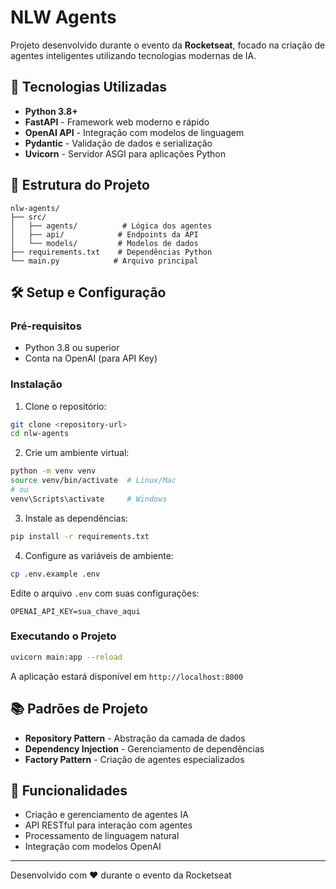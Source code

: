 # NLW Agents

Projeto desenvolvido durante o evento da **Rocketseat**, focado na criação de agentes inteligentes utilizando tecnologias modernas de IA.

## 🚀 Tecnologias Utilizadas

- **Python 3.8+**
- **FastAPI** - Framework web moderno e rápido
- **OpenAI API** - Integração com modelos de linguagem
- **Pydantic** - Validação de dados e serialização
- **Uvicorn** - Servidor ASGI para aplicações Python

## 📁 Estrutura do Projeto

```
nlw-agents/
├── src/
│   ├── agents/          # Lógica dos agentes
│   ├── api/            # Endpoints da API
│   └── models/         # Modelos de dados
├── requirements.txt    # Dependências Python
└── main.py            # Arquivo principal
```

## 🛠️ Setup e Configuração

### Pré-requisitos

- Python 3.8 ou superior
- Conta na OpenAI (para API Key)

### Instalação

1. Clone o repositório:

```bash
git clone <repository-url>
cd nlw-agents
```

2. Crie um ambiente virtual:

```bash
python -m venv venv
source venv/bin/activate  # Linux/Mac
# ou
venv\Scripts\activate     # Windows
```

3. Instale as dependências:

```bash
pip install -r requirements.txt
```

4. Configure as variáveis de ambiente:

```bash
cp .env.example .env
```

Edite o arquivo `.env` com suas configurações:

```
OPENAI_API_KEY=sua_chave_aqui
```

### Executando o Projeto

```bash
uvicorn main:app --reload
```

A aplicação estará disponível em `http://localhost:8000`

## 📚 Padrões de Projeto

- **Repository Pattern** - Abstração da camada de dados
- **Dependency Injection** - Gerenciamento de dependências
- **Factory Pattern** - Criação de agentes especializados

## 🤖 Funcionalidades

- Criação e gerenciamento de agentes IA
- API RESTful para interação com agentes
- Processamento de linguagem natural
- Integração com modelos OpenAI

---

Desenvolvido com ❤️ durante o evento da Rocketseat
